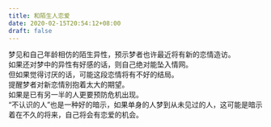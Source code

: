 ```yaml
---
title: 和陌生人恋爱
date: 2020-02-15T20:54:12+08:00
draft: false
---
```


梦见和自己年龄相仿的陌生异性，预示梦者也许最近将有新的恋情造访。<br>
如果还对梦中的异性有好感的话，则自己绝对能坠入情网。<br>
但如果觉得讨厌的话，可能这段恋情将有不好的结局。<br>
提醒梦者对新恋情别抱着太大的期望。<br>
如果是已有另一半的人更要预防危机出现。<br>
“不认识的人”也是一种好的暗示，如果单身的人梦到从未见过的人，这可能是暗示着在不久的将来，自己将会有恋爱的机会。<br>
